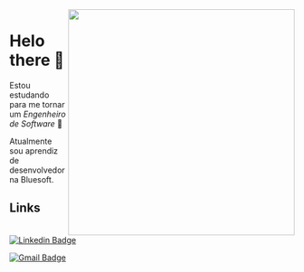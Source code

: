 <img align="right" width="400" height="400" src="https://hipsters.jobs/files/pictures/logofiap.png">

# Helo there 👋
Estou estudando para me tornar um *Engenheiro de Software*  👔

Atualmente sou aprendiz de desenvolvedor na Bluesoft.

## Links
[![Linkedin Badge](https://img.shields.io/badge/-LinkedIn-blue?style=flat-square&logo=Linkedin&logoColor=white&link=https://www.linkedin.com/in/giulio-bernardi-ti/)](https://www.linkedin.com/in/giulio-bernardi-ti/)

[![Gmail Badge](https://img.shields.io/badge/-Gmail-c14438?style=flat-square&logo=Gmail&logoColor=white&link=mailto:giulioccbernardi@gmail.com)](mailto:giulioccbernardi@gmail.com)
